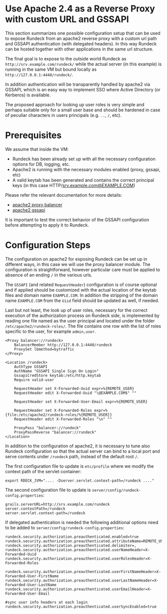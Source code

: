 # Use Apache 2.4 as a Reverse Proxy with custom URL and GSSAPI

This section summarizes one possible configuration setup that can be used to expose Rundeck
from an apache2 reverse proxy with a custom url path and GSSAPI authentication (with delegated headers).
In this way Rundeck can be hosted together with other applications in the same url structure.

The final goal is to expose to the outside world Rundeck as `http://srv.example.com/rundeck/`
while the actual server (in this example) is running in the same VM but bound locally as `http://127.0.0.1:4440/rundeck/`.

In addition authentication will be transparently handled by apache2 via GSSAPI,
which is an easy way to implement SSO where Active Directory (or Kerberos) is available.

The proposed approach for looking up user roles is very simple and perhaps suitable only for a small user base
and should be hardened in case of peculiar characters in users principals (e.g. `..`, `/`, etc).


# Prerequisites

We assume that inside the VM:
* Rundeck has been already set up with all the necessary configuration options for DB, logging, etc.
* Apache2 is running with the necessary modules enabled (proxy, gssapi, etc)
* A valid keytab has been generated and contains the correct principal keys (in this case HTTP/srv.example.com@EXAMPLE.COM)

Please refer the relevant documentation for more details:
*   [apache2 proxy balancer](https://httpd.apache.org/docs/2.4/mod/mod_proxy_balancer.html)
*   [apache2 gssapi](https://github.com/gssapi/mod_auth_gssapi)

It is important to test the correct behavior of the GSSAPI configuration before attempting to apply it to Rundeck.



# Configuration Steps

The configuration on apache2 for exposing Rundeck can be set up in different ways, in this case we will  use the proxy balancer module.
The configuration is straightforward, however particular care must be applied to absence of an ending `/` in the various urls.


The `GSSAPI` (and related `RequestHeader`) configuration is of course optional
and if applied should be customized with the actual location of the keytab files and domain name `EXAMPLE.COM`.
In addition the stripping of the domain name `EXAMPLE.COM` from the `Uiid` field should be updated as well, if needed.

Last but not least, the look up of user roles, necessary for the correct execution of the authorization process on Rundeck side,
is implemented by reading one file named as the user principal and located under the folder `/etc/apache2/rundeck-roles/`.
The file contains one row with the list of roles specific to the user, for example `admin,user`.


```
<Proxy balancer://rundeck>
    BalancerMember http://127.0.0.1:4440/rundeck
    ProxySet lbmethod=bytraffic
</Proxy>

<Location /rundeck>
    AuthType GSSAPI
    AuthName "GSSAPI Single Sign On Login"
    GssapiCredStore keytab:/etc/http.keytab
    Require valid-user

    RequestHeader set X-Forwarded-Uuid expr=%{REMOTE_USER}
    RequestHeader edit X-Forwarded-Uuid "\@EXAMPLE.COM$" ""

    RequestHeader set X-Forwarded-User-Email expr=%{REMOTE_USER}

    RequestHeader set X-Forwarded-Roles expr=%{file:/etc/apache2/rundeck-roles/%{REMOTE_USER}}
    RequestHeader edit X-Forwarded-Roles "\n" ""

    ProxyPass "balancer://rundeck"
    ProxyPassReverse "balancer://rundeck"
</Location>
```

In addition to the configuration of apache2, it is necessary to tune also Rundeck configuration
so that the actual server can bind to a local port and serve contents under `/rundeck` path, instead of the default root `/`.

The first configuration file to update is `etc/profile` where we modify the context path of the servlet container:
```
export RDECK_JVM=".... -Dserver.servlet.context-path=/rundeck ...."
```

The second configuration file to update is `server/config/rundeck-config.properties`:
```
grails.serverURL=http://srv.example.com/rundeck
server.contextPath=/rundeck
server.servlet.context-path=/rundeck
```

If delegated authentication is needed the following additional options need to be added to `server/config/rundeck-config.properties`:
```
rundeck.security.authorization.preauthenticated.enabled=true
rundeck.security.authorization.preauthenticated.attributeName=REMOTE_USER_GROUPS
rundeck.security.authorization.preauthenticated.delimiter=,
rundeck.security.authorization.preauthenticated.userNameHeader=X-Forwarded-Uuid
rundeck.security.authorization.preauthenticated.userRolesHeader=X-Forwarded-Roles

rundeck.security.authorization.preauthenticated.userFirstNameHeader=X-Forwarded-User-FirstName
rundeck.security.authorization.preauthenticated.userLastNameHeader=X-Forwarded-User-LastName
rundeck.security.authorization.preauthenticated.userEmailHeader=X-Forwarded-User-Email

#sync user info headers at each login
rundeck.security.authorization.preauthenticated.userSyncEnabled=true
```
